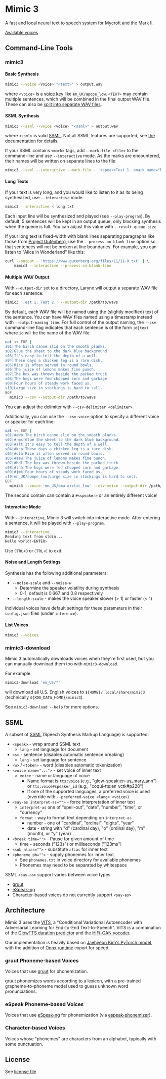 # Mimic 3

A fast and local neural text to speech system for [Mycroft](https://mycroft.ai/) and the [Mark II](https://mycroft.ai/product/mark-ii/).

[Available voices](https://github.com/MycroftAI/mimic3-voices)


## Command-Line Tools


### mimic3


#### Basic Synthesis

```sh
mimic3 --voice <voice> "<text>" > output.wav
```

where `<voice>` is a [voice key](https://github.com/MycroftAI/mimic3/#voice-keys) like `en_UK/apope_low`.
`<TEXT>` may contain multiple sentences, which will be combined in the final output WAV file. These can also be [split into separate WAV files](#multiple-wav-output).


#### SSML Synthesis

```sh
mimic3 --ssml --voice <voice> "<ssml>" > output.wav
```

where `<ssml>` is valid [SSML](https://www.w3.org/TR/speech-synthesis11/). Not all SSML features are supported, see [the documentation](#ssml) for details.

If your SSML contains `<mark>` tags, add `--mark-file <file>` to the command-line and use `--interactive` mode. As the marks are encountered, their names will be written on separate lines to the file:

```sh
mimic3 --ssml --interactive --mark-file - '<speak>Test 1. <mark name="here" /> Test 2.</speak>'
```


#### Long Texts

If your text is very long, and you would like to listen to it as its being synthesized, use `--interactive` mode:

```sh
mimic3 --interactive < long.txt
```

Each input line will be synthesized and played (see `--play-program`). By default, 5 sentences will be kept in an output queue, only blocking synthesis when the queue is full. You can adjust this value with `--result-queue-size`.

If your long text is fixed-width with blank lines separating paragraphs like those from [Project Gutenberg](https://www.gutenberg.org/), use the `--process-on-blank-line` option so that sentences will not be broken at line boundaries. For example, you can listen to "Alice in Wonderland" like this:

```sh
curl --output - 'https://www.gutenberg.org/files/11/11-0.txt' | \
    mimic3 --interactive --process-on-blank-line
```


#### Multiple WAV Output

With `--output-dir` set to a directory, Larynx will output a separate WAV file for each sentence:

```sh
mimic3 'Test 1. Test 2.' --output-dir /path/to/wavs
```

By default, each WAV file will be named using the (slightly modified) text of the sentence. You can have WAV files named using a timestamp instead with `--output-naming time`. For full control of the output naming, the `--csv` command-line flag indicates that each sentence is of the form `id|text` where `id` will be the name of the WAV file.

```sh
cat << EOF |
s01|The birch canoe slid on the smooth planks.
s02|Glue the sheet to the dark blue background.
s03|It's easy to tell the depth of a well.
s04|These days a chicken leg is a rare dish.
s05|Rice is often served in round bowls.
s06|The juice of lemons makes fine punch.
s07|The box was thrown beside the parked truck.
s08|The hogs were fed chopped corn and garbage.
s09|Four hours of steady work faced us.
s10|Large size in stockings is hard to sell.
EOF
  mimic3 --csv --output-dir /path/to/wavs
```

You can adjust the delimiter with `--csv-delimiter <delimiter>`.

Additionally, you can use the `--csv-voice` option to specify a different voice or speaker for each line:

```sh
cat << EOF |
s01|#awb|The birch canoe slid on the smooth planks.
s02|#rms|Glue the sheet to the dark blue background.
s03|#slt|It's easy to tell the depth of a well.
s04|#ksp|These days a chicken leg is a rare dish.
s05|#clb|Rice is often served in round bowls.
s06|#aew|The juice of lemons makes fine punch.
s07|#bdl|The box was thrown beside the parked truck.
s08|#lnh|The hogs were fed chopped corn and garbage.
s09|#jmk|Four hours of steady work faced us.
s10|en_UK/apope_low|Large size in stockings is hard to sell.
EOF
  mimic3 --voice 'en_US/cmu-arctic_low' --csv-voice --output-dir /path/to/wavs
```

The second contain can contain a `#<speaker>` or an entirely different voice!


#### Interactive Mode

With `--interactive`, Mimic 3 will switch into interactive mode. After entering a sentence, it will be played with `--play-program`.

```sh
mimic3 --interactive
Reading text from stdin...
Hello world!<ENTER>
```

Use `CTRL+D` or `CTRL+C` to exit.


#### Noise and Length Settings

Synthesis has the following additional parameters:

* `--noise-scale` and `--noise-w`
    * Determine the speaker volatility during synthesis
    * 0-1, default is 0.667 and 0.8 respectively
* `--length-scale` - makes the voice speaker slower (> 1) or faster (< 1)

Individual voices have default settings for these parameters in their `config.json` files (under `inference`).


#### List Voices

```sh
mimic3 --voices
```


### mimic3-download

Mimic 3 automatically downloads voices when they're first used, but you can manually download them too with `mimic3-download`.

For example:

``` sh
mimic3-download 'en_US/*'
```

will download all U.S. English voices to `${HOME}/.local/share/mimic3` (technically `${XDG_DATA_HOME}/mimic3`).

See `mimic3-download --help` for more options.


## SSML

A subset of [SSML](https://www.w3.org/TR/speech-synthesis11/) (Speech Synthesis Markup Language) is supported:

* `<speak>` - wrap around SSML text
    * `lang` - set language for document
* `<s>` - sentence (disables automatic sentence breaking)
    * `lang` - set language for sentence
* `<w>` / `<token>` - word (disables automatic tokenization)
* `<voice name="...">` - set voice of inner text
    * `voice` - name or language of voice
        * Name format is `tts:voice` (e.g., "glow-speak:en-us_mary_ann") or `tts:voice#speaker_id` (e.g., "coqui-tts:en_vctk#p228")
        * If one of the supported languages, a preferred voice is used (override with `--preferred-voice <lang> <voice>`)
* `<say-as interpret-as="">` - force interpretation of inner text
    * `interpret-as` one of "spell-out", "date", "number", "time", or "currency"
    * `format` - way to format text depending on `interpret-as`
        * number - one of "cardinal", "ordinal", "digits", "year"
        * date - string with "d" (cardinal day), "o" (ordinal day), "m" (month), or "y" (year)
* `<break time="">` - Pause for given amount of time
    * time - seconds ("123s") or milliseconds ("123ms")
* `<sub alias="">` - substitute `alias` for inner text
* `<phoneme ph="">` - supply phonemes for inner text
    * See `phonemes.txt` in voice directory for available phonemes
    * Phonemes may need to be separated by whitespace

SSML `<say-as>` support varies between voice types:

* [gruut](https://github.com/rhasspy/gruut/#ssml)
* [eSpeak-ng](http://espeak.sourceforge.net/ssml.html)
* Character-based voices do not currently support `<say-as>`


## Architecture

Mimic 3 uses the [VITS](https://arxiv.org/abs/2106.06103), a "Conditional Variational Autoencoder with Adversarial Learning for End-to-End Text-to-Speech". VITS is a combination of the [GlowTTS duration predictor](https://arxiv.org/abs/2005.11129) and the [HiFi-GAN vocoder](https://arxiv.org/abs/2010.05646).

Our implementation is heavily based on [Jaehyeon Kim's PyTorch model](https://github.com/jaywalnut310/vits), with the addition of [Onnx runtime](https://onnxruntime.ai/) export for speed. 


### gruut Phoneme-based Voices

Voices that use [gruut](https://github.com/rhasspy/gruut/) for phonemization.

gruut phonemizes words according to a lexicon, with a pre-trained grapheme-to-phoneme model used to guess unknown word pronunciations.


### eSpeak Phoneme-based Voices

Voices that use [eSpeak-ng](https://github.com/espeak-ng/espeak-ng) for phonemization (via [espeak-phonemizer](https://github.com/rhasspy/espeak-phonemizer)).


### Character-based Voices

Voices whose "phonemes" are characters from an alphabet, typically with some punctuation.


## License

See [license file](LICENSE)
